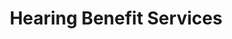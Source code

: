 ---
title: "Hearing Benefit Services"
url: /alexandria/hearing-benefit-services/
shop: Hörgeräte
---